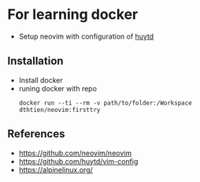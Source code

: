 # For learning docker
- Setup neovim with configuration of [huytd](https://github.com/huytd/vim-config)
## Installation
- Install docker
- runing docker with repo
    ```
    docker run --ti --rm -v path/to/folder:/Workspace  dthtien/neovim:firsttry
    ```
## References
- https://github.com/neovim/neovim
- https://github.com/huytd/vim-config
- https://alpinelinux.org/
